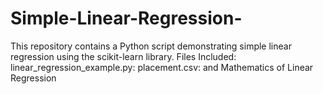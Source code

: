 # Simple-Linear-Regression-
This repository contains a Python script demonstrating simple linear regression using the scikit-learn library.   Files Included: linear_regression_example.py:  placement.csv: and Mathematics of Linear Regression
